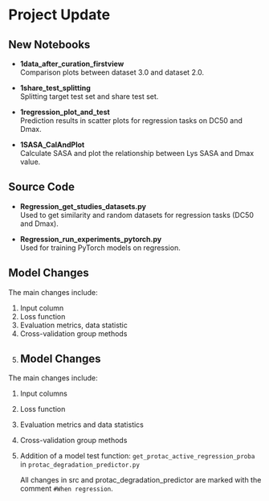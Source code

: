 # Project Update

## New Notebooks

- **1data_after_curation_firstview**  
  Comparison plots between dataset 3.0 and dataset 2.0.

- **1share_test_splitting**  
  Splitting target test set and share test set.

- **1regression_plot_and_test**  
  Prediction results in scatter plots for regression tasks on DC50 and Dmax.

- **1SASA_CalAndPlot**  
  Calculate SASA and plot the relationship between Lys SASA and Dmax value.

## Source Code

- **Regression_get_studies_datasets.py**  
  Used to get similarity and random datasets for regression tasks (DC50 and Dmax).

- **Regression_run_experiments_pytorch.py**  
  Used for training PyTorch models on regression.

## Model Changes

The main changes include:  
1. Input column 
2. Loss function  
3. Evaluation metrics, data statistic 
4. Cross-validation group methods
5. ## Model Changes

The main changes include:  
1. Input columns  
2. Loss function  
3. Evaluation metrics and data statistics  
4. Cross-validation group methods  
5. Addition of a model test function: `get_protac_active_regression_proba` in `protac_degradation_predictor.py`

   All changes in src and protac_degradation_predictor are marked with the comment `#When regression`.
